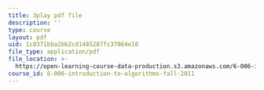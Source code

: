 ```yaml
---
title: 3play pdf file
description: ''
type: course
layout: pdf
uid: 1c0371bba2bb2cd1485287fc37064e18
file_type: application/pdf
file_location: >-
  https://open-learning-course-data-production.s3.amazonaws.com/6-006-introduction-to-algorithms-fall-2011/1c0371bba2bb2cd1485287fc37064e18_2E7MmKv0Y24.pdf
course_id: 6-006-introduction-to-algorithms-fall-2011
---
```

